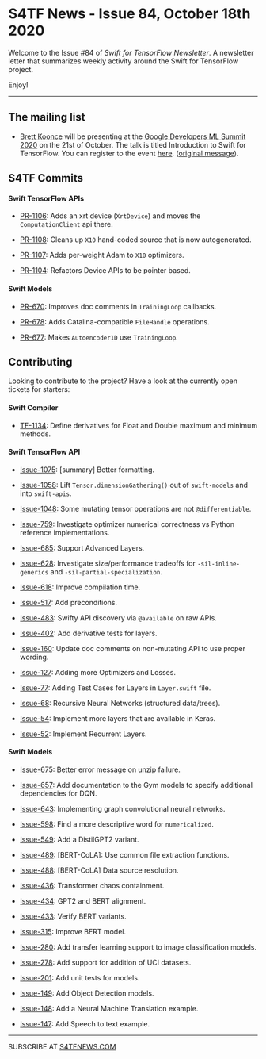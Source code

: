 

S4TF News - Issue 84, October 18th 2020
===================

Welcome to the Issue #84 of *Swift for TensorFlow Newsletter*. A newsletter letter that summarizes weekly activity around the Swift for TensorFlow project.

Enjoy!

---

## The mailing list

* [Brett Koonce](https://twitter.com/asparagui) will be presenting at the [Google Developers ML Summit 2020](https://events.withgoogle.com/google-developers-ml-summit/2020-agenda/#content) on the 21st of October. The talk is titled Introduction to Swift for TensorFlow. You can register to the event [here](https://events.withgoogle.com/google-developers-ml-summit/registrations/new/).
 ([original message](https://groups.google.com/a/tensorflow.org/g/swift/c/xt2Ml9z4vXo/m/gqMh_5jsAgAJ)).

## S4TF Commits

#### Swift TensorFlow APIs

* [PR-1106](https://github.com/tensorflow/swift-apis/pull/1106): Adds an xrt device (`XrtDevice`) and moves the `ComputationClient` api there.

* [PR-1108](https://github.com/tensorflow/swift-apis/pull/1108): Cleans up `X10` hand-coded source that is now autogenerated.

* [PR-1107](https://github.com/tensorflow/swift-apis/pull/1107): Adds per-weight Adam to `X10` optimizers.

* [PR-1104](https://github.com/tensorflow/swift-apis/pull/1104): Refactors Device APIs to be pointer based.

#### Swift Models

* [PR-670](https://github.com/tensorflow/swift-models/pull/670): Improves doc comments in `TrainingLoop` callbacks.

* [PR-678](https://github.com/tensorflow/swift-models/pull/678): Adds Catalina-compatible `FileHandle` operations.


* [PR-677](https://github.com/tensorflow/swift-models/pull/677): Makes `Autoencoder1D` use `TrainingLoop`.

## Contributing

Looking to contribute to the project? Have a look at the currently open tickets for starters:

#### Swift Compiler

* [TF-1134](https://bugs.swift.org/browse/TF-1134): Define derivatives for Float and Double maximum and minimum methods.

#### Swift TensorFlow API

* [Issue-1075](https://github.com/tensorflow/swift-apis/issues/1075): [summary] Better formatting.

* [Issue-1058](https://github.com/tensorflow/swift-apis/issues/1058): Lift `Tensor.dimensionGathering()` out of `swift-models` and into `swift-apis`.

* [Issue-1048](https://github.com/tensorflow/swift-apis/issues/1048): Some mutating tensor operations are not `@differentiable`.

* [Issue-759](https://github.com/tensorflow/swift-apis/issues/759): Investigate optimizer numerical correctness vs Python reference implementations.

* [Issue-685](https://github.com/tensorflow/swift-apis/issues/685): Support Advanced Layers.

* [Issue-628](https://github.com/tensorflow/swift-apis/issues/628): Investigate size/performance tradeoffs for `-sil-inline-generics` and `-sil-partial-specialization`.

* [Issue-618](https://github.com/tensorflow/swift-apis/issues/618): Improve compilation time.

* [Issue-517](https://github.com/tensorflow/swift-apis/issues/517): Add preconditions. 

* [Issue-483](https://github.com/tensorflow/swift-apis/issues/483): Swifty API discovery via `@available` on raw APIs.

* [Issue-402](https://github.com/tensorflow/swift-apis/issues/402): Add derivative tests for layers.

* [Issue-160](https://github.com/tensorflow/swift-apis/issues/160): Update doc comments on non-mutating API to use proper wording.

* [Issue-127](https://github.com/tensorflow/swift-apis/issues/127): Adding more Optimizers and Losses.

* [Issue-77](https://github.com/tensorflow/swift-apis/issues/77):  Adding Test Cases for Layers in `Layer.swift` file.

* [Issue-68](https://github.com/tensorflow/swift-apis/issues/68): Recursive Neural Networks (structured data/trees).

* [Issue-54](https://github.com/tensorflow/swift-apis/issues/54): Implement more layers that are available in Keras.

* [Issue-52](https://github.com/tensorflow/swift-apis/issues/52): Implement Recurrent Layers.

#### Swift Models

* [Issue-675](https://github.com/tensorflow/swift-models/issues/675): Better error message on unzip failure.

* [Issue-657](https://github.com/tensorflow/swift-models/issues/657): Add documentation to the Gym models to specify additional dependencies for DQN.

* [Issue-643](https://github.com/tensorflow/swift-models/issues/643): Implementing graph convolutional neural networks.

* [Issue-598](https://github.com/tensorflow/swift-models/issues/598): Find a more descriptive word for `numericalized`.

* [Issue-549](https://github.com/tensorflow/swift-models/issues/549): Add a DistilGPT2 variant.

* [Issue-489](https://github.com/tensorflow/swift-models/issues/489): [BERT-CoLA]: Use common file extraction functions.

* [Issue-488](https://github.com/tensorflow/swift-models/issues/488): [BERT-CoLA] Data source resolution.

* [Issue-436](https://github.com/tensorflow/swift-models/issues/436): Transformer chaos containment.

* [Issue-434](https://github.com/tensorflow/swift-models/issues/434): GPT2 and BERT alignment.

* [Issue-433](https://github.com/tensorflow/swift-models/issues/433): Verify BERT variants.

* [Issue-315](https://github.com/tensorflow/swift-models/issues/315): Improve BERT model.

* [Issue-280](https://github.com/tensorflow/swift-models/issues/280): Add transfer learning support to image classification models.

* [Issue-278](https://github.com/tensorflow/swift-models/issues/278): Add support for addition of UCI datasets.

* [Issue-201](https://github.com/tensorflow/swift-models/issues/201): Add unit tests for models.

* [Issue-149](https://github.com/tensorflow/swift-models/issues/149): Add Object Detection models.

* [Issue-148](https://github.com/tensorflow/swift-models/issues/148): Add a Neural Machine Translation example. 

* [Issue-147](https://github.com/tensorflow/swift-models/issues/147): Add Speech to text example.

---

SUBSCRIBE AT [S4TFNEWS.COM](https://www.s4tfnews.com/)
